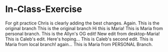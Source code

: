 # In-Class-Exercise
For git practice
Chris is clearly adding the best changes. Again.
This is the original branch
This is the original branch
Hi this is Maria!
This is Maria from personal branch.
This is the Allyn's OG edit!
New edit from desktop-Maria!
This is Caleb's edit. Here's hoping...
This is Caleb's second edit. 
This is Maria from local branch! again...
This is Maria from PERSONAL Branch.

